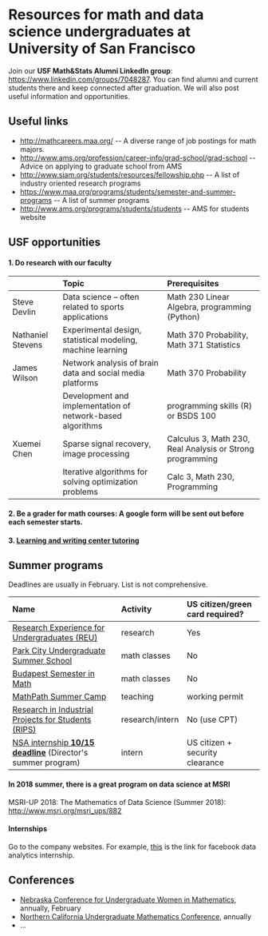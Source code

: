 # Resources for math and data science undergraduates at University of San Francisco

Join our **USF Math&Stats Alumni LinkedIn group**: https://www.linkedin.com/groups/7048287. You can find alumni and current students there and keep connected after graduation. We will also post useful information and opportunities.

## Useful links
- http://mathcareers.maa.org/ -- A diverse range of job postings for math majors.
- http://www.ams.org/profession/career-info/grad-school/grad-school -- Advice on applying to graduate school from AMS
- http://www.siam.org/students/resources/fellowship.php -- A list of industry oriented research programs
- https://www.maa.org/programs/students/semester-and-summer-programs -- A list of summer programs
- http://www.ams.org/programs/students/students -- AMS for students website

## USF opportunities
#### 1. Do research with our faculty

||Topic|Prerequisites|
|:---|:---|:---|
|Steve Devlin|Data science – often related to sports applications|Math 230 Linear Algebra, programming (Python)|
|Nathaniel Stevens|Experimental design, statistical modeling, machine learning|Math 370 Probability, Math 371 Statistics|
|James Wilson|Network analysis of brain data and social media platforms|Math 370 Probability |
||Development and implementation of network-based algorithms|programming skills (R) or BSDS 100|
|Xuemei Chen|Sparse signal recovery, image processing |Calculus 3, Math 230, Real Analysis or Strong programming|
||Iterative algorithms for solving optimization problems|Calc 3, Math 230, Programming|

#### 2. Be a grader for math courses: A google form will be sent out before each semester starts.

#### 3. [Learning and writing center tutoring](https://myusf.usfca.edu/student-life/lwc/peer-tutoring-information/tutorpositions)

## Summer programs 
Deadlines are usually in February. List is not comprehensive.

|Name|Activity|US citizen/green card required?|
|:---|:---|:---|
|[Research Experience for Undergraduates (REU)](http://www.nsf.gov/funding/pgm_summ.jsp?pims_id=5517&from=fund)|research|Yes|
|[Park City Undergraduate Summer School](https://pcmi.ias.edu/application-ugss/#procedure)|math classes|No|
|[Budapest Semester in Math](https://www.budapestsemesters.com)|math classes|No|
|[MathPath Summer Camp](http://www.mathpath.org/FacultyandStaff.htm)|teaching|working permit|
|[Research in Industrial Projects for Students (RIPS)](http://www.ipam.ucla.edu/programs/student-research-programs/)|research/intern|No (use CPT)|
|[NSA internship **10/15 deadline**](https://www.intelligencecareers.gov/icstudents.html?Agency=NSA) (Director's summer program)|intern|US citizen + security clearance|

#### In 2018 summer, there is a great program on data science at MSRI
MSRI-UP 2018: The Mathematics of Data Science (Summer 2018): http://www.msri.org/msri_ups/882

#### Internships
Go to the company websites. For example, [this](https://www.facebook.com/careers/jobs/a0I1200000LT6x8EAD/) is the link for facebook data analytics internship.

## Conferences
- [Nebraska Conference for Undergraduate Women in Mathematics](https://www.math.unl.edu/~ncuwm/19thAnnual/), annually, February
- [Northern California Undergraduate Mathematics Conference](https://sites.google.com/site/nocalumc/), annually
- ...
